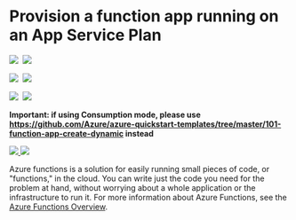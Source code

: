 # Provision a function app running on an App Service Plan

<IMG SRC="https://azbotstorage.blob.core.windows.net/badges/101-function-app-create-dedicated/PublicLastTestDate.svg" />&nbsp;
<IMG SRC="https://azbotstorage.blob.core.windows.net/badges/101-function-app-create-dedicated/PublicDeployment.svg" />&nbsp;

<IMG SRC="https://azbotstorage.blob.core.windows.net/badges/101-function-app-create-dedicated/FairfaxLastTestDate.svg" />&nbsp;
<IMG SRC="https://azbotstorage.blob.core.windows.net/badges/101-function-app-create-dedicated/FairfaxDeployment.svg" />&nbsp;

<IMG SRC="https://azbotstorage.blob.core.windows.net/badges/101-function-app-create-dedicated/BestPracticeResult.svg" />&nbsp;
<IMG SRC="https://azbotstorage.blob.core.windows.net/badges/101-function-app-create-dedicated/CredScanResult.svg" />&nbsp;

**Important: if using Consumption mode, please use https://github.com/Azure/azure-quickstart-templates/tree/master/101-function-app-create-dynamic instead**

<a href="https://portal.azure.com/#create/Microsoft.Template/uri/https%3A%2F%2Fraw.githubusercontent.com%2Fazure%2Fazure-quickstart-templates%2Fmaster%2F101-function-app-create-dedicated%2Fazuredeploy.json" target="_blank">
    <img src="http://azuredeploy.net/deploybutton.png"/>
</a>
<a href="http://armviz.io/#/?load=https%3A%2F%2Fraw.githubusercontent.com%2FAzure%2Fazure-quickstart-templates%2Fmaster%2F101-function-app-create-dedicated%2Fazuredeploy.json" target="_blank">
    <img src="http://armviz.io/visualizebutton.png"/>
</a>

Azure functions is a solution for easily running small pieces of code, or "functions," in the cloud. You can write just the code you need for the problem at hand, without worrying about a whole application or the infrastructure to run it. For more information about Azure Functions, see the [Azure Functions Overview](https://azure.microsoft.com/en-us/documentation/articles/functions-overview/).
